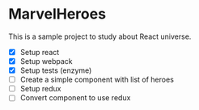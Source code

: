# MarvelHeroes

This is a sample project to study about React universe.

- [x] Setup react
- [x] Setup webpack
- [x] Setup tests (enzyme)
- [ ] Create a simple component with list of heroes
- [ ] Setup redux
- [ ] Convert component to use redux

